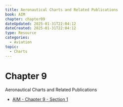 ```yaml
---
title: Aeronautical Charts and Related Publications
book: AIM
chapter: chapter09
dateUpdated: 2025-01-31T22:04:12
dateCreated: 2025-01-31T22:04:12
type: Resource
categories:
  - Aviation
topic:
  - Charts
---
```

# Chapter 9
Aeronautical Charts and Related Publications

- [AIM - Chapter 9 - Section 1](ch9-s1)